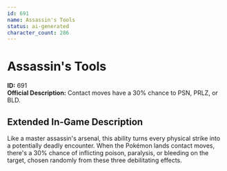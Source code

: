 ```yaml
---
id: 691
name: Assassin's Tools
status: ai-generated
character_count: 286
---
```


# Assassin's Tools

**ID:** 691  
**Official Description:** Contact moves have a 30% chance to PSN, PRLZ, or BLD.

## Extended In-Game Description
Like a master assassin's arsenal, this ability turns every physical strike into a potentially deadly encounter. When the Pokémon lands contact moves, there's a 30% chance of inflicting poison, paralysis, or bleeding on the target, chosen randomly from these three debilitating effects.